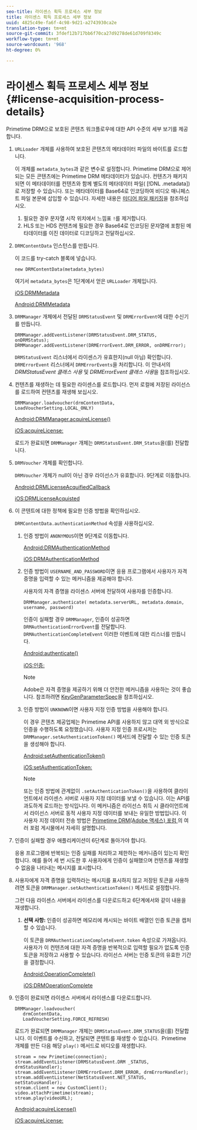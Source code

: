 ```yaml
---
seo-title: 라이센스 획득 프로세스 세부 정보
title: 라이센스 획득 프로세스 세부 정보
uuid: 4825c49e-fa6f-4c98-9d21-a2743930ca2e
translation-type: tm+mt
source-git-commit: 3fdef12b717bb6f70ca27d9278de61d709f8349c
workflow-type: tm+mt
source-wordcount: '968'
ht-degree: 0%

---
```



# 라이센스 획득 프로세스 세부 정보 {#license-acquisition-process-details}

Primetime DRM으로 보호된 콘텐츠 워크플로우에 대한 API 수준의 세부 보기를 제공합니다.

1. `URLLoader` 개체를 사용하여 보호된 콘텐츠의 메타데이터 파일의 바이트를 로드합니다.

   이 개체를 `metadata_bytes`과 같은 변수로 설정합니다. Primetime DRM으로 제어되는 모든 콘텐츠에는 Primetime DRM 메타데이터가 있습니다. 컨텐츠가 패키지되면 이 메타데이터를 컨텐츠와 함께 별도의 메타데이터 파일( [!DNL .metadata])로 저장할 수 있습니다. 또는 메타데이터를 Base64로 인코딩하여 비디오 매니페스트 파일 본문에 삽입할 수 있습니다. 자세한 내용은 [미디어 파일 패키징](../protecting-content/packaging-media-overview/packaging-media-files.md)을 참조하십시오.
   1. 필요한 경우 문자열 시작 위치에서 느낌표 `!`를 제거합니다.
   1. HLS 또는 HDS 컨텐츠에 필요한 경우 Base64로 인코딩된 문자열에 포함된 메타데이터를 이진 데이터로 디코딩하고 전달하십시오.
1. `DRMContentData` 인스턴스를 만듭니다.

   이 코드를 try-catch 블록에 넣습니다.

   ```
   new DRMContentData(metadata_bytes)
   ```

   여기서 `metadata_bytes`은 1단계에서 얻은 `URLLoader` 개체입니다.

   [iOS:DRMMetadata](https://help.adobe.com/en_US/primetime/api/drm-apis/client/ios/interface_d_r_m_metadata.html)

   [Android:DRMMetadata](https://help.adobe.com/en_US/primetime/api/drm-apis/client/android/index.html)

1. `DRMManager` 개체에서 전달된 `DRMStatusEvent` 및 `DRMErrorEvent`에 대한 수신기를 만듭니다.

   ```
   DRMManager.addEventListener(DRMStatusEvent.DRM_STATUS, onDRMStatus); 
   DRMManager.addEventListener(DRMErrorEvent.DRM_ERROR, onDRMError);
   ```

   `DRMStatusEvent` 리스너에서 라이센스가 유효한지(null 아님) 확인합니다. `DRMErrorEvent` 리스너에서 `DRMErrorEvents`을 처리합니다. 이 안내서의 *DRMStatusEvent 클래스 사용* 및 *DRMErrorEvent 클래스 사용*&#x200B;을 참조하십시오.

1. 컨텐츠를 재생하는 데 필요한 라이센스를 로드합니다.
먼저 로컬에 저장된 라이선스를 로드하여 컨텐츠를 재생해 보십시오.

   ```
   DRMManager.loadvoucher(drmContentData, LoadVoucherSetting.LOCAL_ONLY)
   ```

   [Android:DRMManager.acquireLicense()](https://help.adobe.com/en_US/primetime/api/drm-apis/client/android/com/adobe/ave/drm/DRMManager.html#acquireLicense(com.adobe.ave.drm.DRMMetadata,%20com.adobe.ave.drm.DRMAcquireLicenseSettings,%20com.adobe.ave.drm.DRMOperationErrorCallback,%20com.adobe.ave.drm.DRMLicenseAcquiredCallback))

   [iOS:acquireLicense:](https://help.adobe.com/en_US/primetime/api/drm-apis/client/ios/interface_d_r_m_manager.html#a52accb5ed5b49d6e5d91277d78279f1b)

   로드가 완료되면 `DRMManager` 개체는 `DRMStatusEvent.DRM_Status`을(를) 전달합니다.

1. `DRMVoucher` 개체를 확인합니다.


   `DRMVoucher` 개체가 null이 아닌 경우 라이선스가 유효합니다. 9단계로 이동합니다.

   [Android:DRMLicenseAcquifiedCallback](https://help.adobe.com/en_US/primetime/api/drm-apis/client/android/com/adobe/ave/drm/DRMLicenseAcquiredCallback.html)

   [iOS:DRMLicenseAcquisted](https://help.adobe.com/en_US/primetime/api/drm-apis/client/ios/_d_r_m_interface_8h.html#afe5a9e3a003f312ee268d9b00927fa6d)
1. 이 콘텐트에 대한 정책에 필요한 인증 방법을 확인하십시오.

   `DRMContentData.authenticationMethod` 속성을 사용하십시오.
   1. 인증 방법이 `ANONYMOUS`이면 9단계로 이동합니다. 

      [Android:DRMAuthenticationMethod](https://help.adobe.com/en_US/primetime/api/drm-apis/client/android/index.html?com/adobe/ave/drm/DRMLicenseAcquiredCallback.html)

      [iOS:DRMAuthenticationMethod](https://help.adobe.com/en_US/primetime/api/drm-apis/client/ios/_d_r_m_interface_8h.html#a2003f29af93898b52a4123c2dd92c457)
   1. 인증 방법이 `USERNAME_AND_PASSWORD`이면 응용 프로그램에서 사용자가 자격 증명을 입력할 수 있는 메커니즘을 제공해야 합니다.

      사용자의 자격 증명을 라이센스 서버에 전달하여 사용자를 인증합니다.

      ```
      DRMManager.authenticate( metadata.serverURL, metadata.domain, username, password)
      ```

      인증이 실패할 경우 `DRMManager`, 인증이 성공하면 `DRMAuthenticationErrorEvent`를 전달합니다. `DRMAuthenticationCompleteEvent` 이러한 이벤트에 대한 리스너를 만듭니다.

      [Android:authenticate()](https://help.adobe.com/en_US/primetime/api/drm-apis/client/android/com/adobe/ave/drm/DRMManager.html#authenticate(com.adobe.ave.drm.DRMMetadata,%20java.lang.String,%20java.lang.String,%20java.lang.String,%20java.lang.String,%20com.adobe.ave.drm.DRMOperationErrorCallback,%20com.adobe.ave.drm.DRMAuthenticationCompleteCallback))

      [iOS:인증:](https://help.adobe.com/en_US/primetime/api/drm-apis/client/ios/interface_d_r_m_manager.html#a169c1441f196a834094a8e0f5ecb4aca)

      >[!NOTE]
      >
      >Adobe은 자격 증명을 제공하기 위해 더 안전한 메커니즘을 사용하는 것이 좋습니다. 참조하려면 [KeyGenParameterSpec](https://developer.android.com/reference/android/security/keystore/KeyGenParameterSpec.html)을 참조하십시오.

   1. 인증 방법이 `UNKNOWN`이면 사용자 지정 인증 방법을 사용해야 합니다.

      이 경우 콘텐츠 제공업체는 Primetime API를 사용하지 않고 대역 외 방식으로 인증을 수행하도록 요청했습니다. 사용자 지정 인증 프로시저는 `DRMManager.setAuthenticationToken()` 메서드에 전달할 수 있는 인증 토큰을 생성해야 합니다.

      [Android:setAuthenticationToken()](https://help.adobe.com/en_US/primetime/api/drm-apis/client/android/com/adobe/ave/drm/DRMManager.html#setAuthenticationToken(com.adobe.ave.drm.DRMMetadata,%20java.lang.String,%20byte[],%20com.adobe.ave.drm.DRMOperationErrorCallback,%20com.adobe.ave.drm.DRMOperationCompleteCallback))

      [iOS:setAuthenticationToken:](https://help.adobe.com/en_US/primetime/api/drm-apis/client/ios/interface_d_r_m_manager.html#a17884b5d9bcc5b0b39503f61140f9b09)

      >[!NOTE]
      >
      >또는 인증 방법에 관계없이 `.setAuthenticationToken()`을 사용하여 클라이언트에서 라이센스 서버로 사용자 지정 데이터를 보낼 수 있습니다. 이는 API를 과도하게 로드하는 방식입니다. 이 메커니즘은 라이선스 취득 시 클라이언트에서 라이선스 서버로 동적 사용자 지정 데이터를 보내는 유일한 방법입니다. 이 사용자 지정 데이터 전송 방법은 [Primetime DRM(Adobe 액세스) 포럼 ](https://forums.adobe.com/community/adobe_access)의 여러 포럼 게시물에서 자세히 설명합니다.

1. 인증이 실패할 경우 애플리케이션이 6단계로 돌아가야 합니다.

   응용 프로그램에 반복되는 인증 실패를 처리하고 제한하는 메커니즘이 있는지 확인합니다. 예를 들어 세 번 시도한 후 사용자에게 인증이 실패했으며 컨텐츠를 재생할 수 없음을 나타내는 메시지를 표시합니다.
1. 사용자에게 자격 증명을 입력하라는 메시지를 표시하지 않고 저장된 토큰을 사용하려면 토큰을 `DRMManager.setAuthenticationToken()` 메서드로 설정합니다.

   그런 다음 라이센스 서버에서 라이센스를 다운로드하고 6단계에서와 같이 내용을 재생합니다.
   1. **선택 사항:** 인증이 성공하면 메모리에 캐시되는 바이트 배열인 인증 토큰을 캡처할 수 있습니다.

      이 토큰을 `DRMAuthenticationCompleteEvent.token` 속성으로 가져옵니다. 사용자가 이 컨텐츠에 대한 자격 증명을 반복적으로 입력할 필요가 없도록 인증 토큰을 저장하고 사용할 수 있습니다. 라이선스 서버는 인증 토큰의 유효한 기간을 결정합니다.

      [Android:OperationComplete()](https://help.adobe.com/en_US/primetime/api/drm-apis/client/android/com/adobe/ave/drm/DRMOperationCompleteCallback.html)

      [iOS:DRMOperationComplete](https://help.adobe.com/en_US/primetime/api/drm-apis/client/ios/_d_r_m_interface_8h.html#a5f2392ec6661b51bf7b0df71cd514731)
1. 인증이 완료되면 라이센스 서버에서 라이센스를 다운로드합니다.

   ```
   DRMManager.loadvoucher( 
      drmContentData, 
      LoadVoucherSetting.FORCE_REFRESH)
   ```

   로드가 완료되면 `DRMManager` 개체는 `DRMStatusEvent.DRM_STATUS`을(를) 전달합니다. 이 이벤트를 수신하고, 전달되면 콘텐트를 재생할 수 있습니다.  Primetime 개체를 만든 다음 해당 `play()` 메서드로 비디오를 재생합니다.

   ```
   stream = new Primetime(connection); 
   stream.addEventListener(DRMStatusEvent.DRM _STATUS, drmStatusHandler); 
   stream.addEventListener(DRMErrorEvent.DRM_ERROR, drmErrorHandler); 
   stream.addEventListener(NetStatusEvent.NET_STATUS, netStatusHandler); 
   stream.client = new CustomClient(); 
   video.attachPrimetime(stream); 
   stream.play(videoURL);
   ```

   [Android:acquireLicense()](https://help.adobe.com/en_US/primetime/api/drm-apis/client/android/com/adobe/ave/drm/DRMManager.html#acquireLicense(com.adobe.ave.drm.DRMMetadata,%20com.adobe.ave.drm.DRMAcquireLicenseSettings,%20com.adobe.ave.drm.DRMOperationErrorCallback,%20com.adobe.ave.drm.DRMLicenseAcquiredCallback))

   [iOS:acquireLicense:](https://help.adobe.com/en_US/primetime/api/drm-apis/client/ios/interface_d_r_m_manager.html#a52accb5ed5b49d6e5d91277d78279f1b)